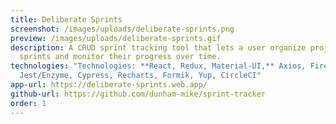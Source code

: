 ```yaml
---
title: Deliberate Sprints
screenshot: /images/uploads/deliberate-sprints.png
preview: /images/uploads/deliberate-sprints.gif
description: A CRUD sprint tracking tool that lets a user organize projects and
  sprints and monitor their progress over time.
technologies: "Technologies: **React, Redux, Material-UI,** Axios, Firebase,
  Jest/Enzyme, Cypress, Recharts, Formik, Yup, CircleCI"
app-url: https://deliberate-sprints.web.app/
github-url: https://github.com/dunham-mike/sprint-tracker
order: 1
---
```

